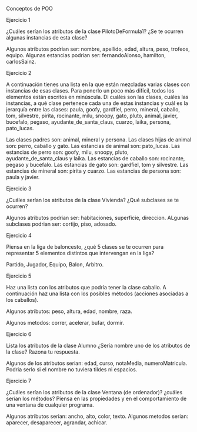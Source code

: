 Conceptos de POO

Ejercicio 1

¿Cuáles serían los atributos de la clase PilotoDeFormula1? ¿Se te ocurren algunas instancias de esta clase?

Algunos atributos podrian ser: nombre, apellido, edad, altura, peso, trofeos, equipo.
Algunas estancias podrian ser: fernandoAlonso, hamilton, carlosSainz.


Ejercicio 2

A continuación tienes una lista en la que están mezcladas varias clases con instancias de esas clases. Para ponerlo un poco más difícil, todos los elementos están escritos en minúscula. Di cuáles son las clases, cuáles las instancias, a qué clase pertenece cada una de estas instancias y cuál es la jerarquía entre las clases: paula, goofy, gardfiel, perro, mineral, caballo, tom, silvestre, pirita, rocinante, milu, snoopy, gato, pluto, animal, javier, bucefalo, pegaso, ayudante_de_santa_claus, cuarzo, laika, persona, pato_lucas.

Las clases padres son: animal, mineral y persona.
Las clases hijas de animal son: perro, caballo y gato.
Las estancias de animal son:
    pato_lucas.
    Las estancias de perro son: goofy, milu, snoopy, pluto, ayudante_de_santa_claus y laika.
    Las estancias de caballo son: rocinante, pegaso y bucefalo.
    Las estancias de gato son: gardfiel, tom y silvestre.
Las estancias de mineral son: pirita y cuarzo.
Las estancias de persona son: paula y javier.


Ejercicio 3

¿Cuáles serían los atributos de la clase Vivienda? ¿Qué subclases se te ocurren?

Algunos atributos podrian ser: habitaciones, superficie, direccion.
ALgunas subclases podrian ser: cortijo, piso, adosado.


Ejercicio 4

Piensa en la liga de baloncesto, ¿qué 5 clases se te ocurren para representar 5 elementos distintos que intervengan en la liga?

Partido, Jugador, Equipo, Balon, Arbitro.


Ejercicio 5

Haz una lista con los atributos que podría tener la clase caballo. A continuación haz una lista con los posibles métodos (acciones asociadas a los caballos).

Algunos atributos: peso, altura, edad, nombre, raza.

Algunos metodos: correr, acelerar, bufar, dormir.


Ejercicio 6

Lista los atributos de la clase Alumno ¿Sería nombre uno de los atributos de la clase? Razona tu respuesta.

Algunos de los atributos serian: edad, curso, notaMedia, numeroMatricula.
Podria serlo si el nombre no tuviera tildes ni espacios.


Ejercicio 7

¿Cuáles serían los atributos de la clase Ventana (de ordenador)? ¿cuáles serían los métodos? Piensa en las propiedades y en el comportamiento de una ventana de cualquier programa.

Algunos atributos serian: ancho, alto, color, texto.
Algunos metodos serian: aparecer, desaparecer, agrandar, achicar.